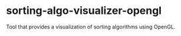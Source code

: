 # sorting-algo-visualizer-opengl
Tool that provides a visualization of sorting algorithms using OpenGL.
